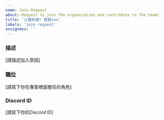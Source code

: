 ```yaml
---
name: Join Request
about: Request to join the organization and contribute to the team!
title: '入團申請! 我是xxx'
labels: 'join request'
assignees: ''
---
```


### 描述

[請描述加入原因]

### 職位

[請寫下你在專案裡面擔任的角色]

### Discord ID

[請寫下你的Discord ID]
